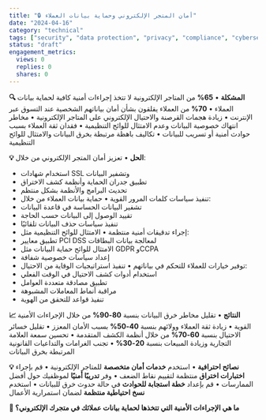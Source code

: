 ```yaml
---
title: "🔒 أمان المتجر الإلكتروني وحماية بيانات العملاء"
date: "2024-04-16"
category: "technical"
tags: ["security", "data protection", "privacy", "compliance", "cybersecurity"]
status: "draft"
engagement_metrics:
  views: 0
  replies: 0
  shares: 0
---
```


**🔍 المشكلة**
• **65%** من المتاجر الإلكترونية لا تتخذ إجراءات أمنية كافية لحماية بيانات العملاء
• **70%** من العملاء يقلقون بشأن أمان بياناتهم الشخصية عند التسوق عبر الإنترنت
• زيادة هجمات القرصنة والاحتيال الإلكتروني على المتاجر الإلكترونية
• مخاطر انتهاك خصوصية البيانات وعدم الامتثال للوائح التنظيمية
• فقدان ثقة العملاء بسبب حوادث أمنية أو تسريب للبيانات
• تكاليف باهظة مرتبطة بخرق البيانات والامتثال للوائح التنظيمية

**💡 الحل**
• تعزيز أمان المتجر الإلكتروني من خلال:
  - استخدام شهادات SSL وتشفير البيانات
  - تطبيق جدران الحماية وأنظمة كشف الاختراق
  - تحديث البرامج والأنظمة بشكل منتظم
  - تنفيذ سياسات كلمات المرور القوية
• حماية بيانات العملاء من خلال:
  - تشفير البيانات الحساسة في قاعدة البيانات
  - تقييد الوصول إلى البيانات حسب الحاجة
  - تنفيذ سياسات حذف البيانات تلقائيًا
  - إجراء تدقيقات أمنية منتظمة
• الامتثال للوائح التنظيمية مثل:
  - تطبيق معايير PCI DSS لمعالجة بيانات البطاقات
  - الامتثال للوائح حماية البيانات مثل GDPR وCCPA
  - إعداد سياسات خصوصية شفافة
  - توفير خيارات للعملاء للتحكم في بياناتهم
• تنفيذ استراتيجيات الوقاية من الاحتيال:
  - استخدام أدوات كشف الاحتيال في الوقت الفعلي
  - تطبيق مصادقة متعددة العوامل
  - مراقبة أنماط المعاملات المشبوهة
  - تنفيذ قواعد للتحقق من الهوية

**📈 النتائج**
• تقليل مخاطر خرق البيانات بنسبة **80-90%** من خلال الإجراءات الأمنية القوية
• زيادة ثقة العملاء وولائهم بنسبة **40-50%** بسبب الأمان المعزز
• تقليل خسائر الاحتيال بنسبة **60-70%** من خلال أنظمة الكشف المتقدمة
• تحسين سمعة العلامة التجارية وزيادة المبيعات بنسبة **20-30%**
• تجنب الغرامات والتداعيات القانونية المرتبطة بخرق البيانات

**💡 نصائح احترافية**
• استخدم **خدمات أمان متخصصة** للمتاجر الإلكترونية
• قم بإجراء **اختبارات اختراق** منتظمة لتقييم نقاط الضعف
• وفر **تدريبًا أمنيًا** لموظفيك حول أفضل الممارسات
• قم بإعداد **خطة استجابة للحوادث** في حالة حدوث خرق للبيانات
• استخدم **نسخ احتياطية منتظمة** لضمان استمرارية الأعمال

**💭 ما هي الإجراءات الأمنية التي تتخذها لحماية بيانات عملائك في متجرك الإلكتروني؟**
